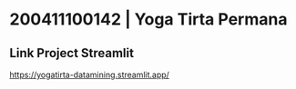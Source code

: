 # 200411100142 | Yoga Tirta Permana

## Link Project Streamlit

https://yogatirta-datamining.streamlit.app/
